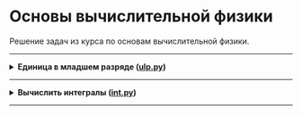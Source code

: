 # Основы вычислительной физики

Решение задач из курса по основам вычислительной физики.

---

<details>
<summary>
<b>Единица в младшем разряде (<a href="lesson_1/ulp.py">ulp.py</a>)</b>
</summary>

#### Условие

...

</details>

---

<details>
<summary>
<b>Вычислить интегралы (<a href="lesson_3/int.py">int.py</a>)</b>
</summary>

#### Условие

...

</details>

---
